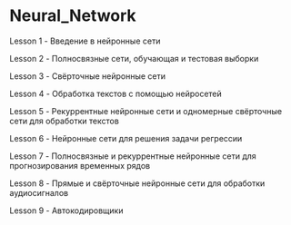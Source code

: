 # Neural_Network
Lesson 1 - Введение в нейронные сети

Lesson 2 - Полносвязные сети, обучающая и тестовая выборки

Lesson 3 - Свёрточные нейронные сети

Lesson 4 - Обработка текстов с помощью нейросетей

Lesson 5 - Рекуррентные нейронные сети и одномерные свёрточные сети для обработки текстов

Lesson 6 - Нейронные сети для решения задачи регрессии

Lesson 7 - Полносвязные и рекуррентные нейронные сети для прогнозирования временных рядов

Lesson 8 - Прямые и свёрточные нейронные сети для обработки аудиосигналов

Lesson 9 - Автокодировщики
